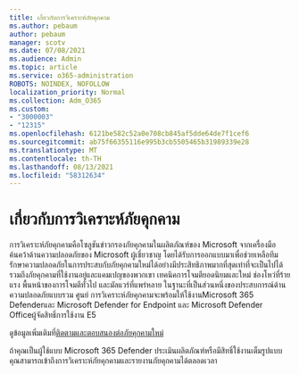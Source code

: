 ```yaml
---
title: เกี่ยวกับการวิเคราะห์ภัยคุกคาม
ms.author: pebaum
author: pebaum
manager: scotv
ms.date: 07/08/2021
ms.audience: Admin
ms.topic: article
ms.service: o365-administration
ROBOTS: NOINDEX, NOFOLLOW
localization_priority: Normal
ms.collection: Adm_O365
ms.custom:
- "3000003"
- "12315"
ms.openlocfilehash: 6121be582c52a0e708cb845af5dde64de7f1cef6
ms.sourcegitcommit: ab75f66355116e995b3cb5505465b31989339e28
ms.translationtype: MT
ms.contentlocale: th-TH
ms.lasthandoff: 08/13/2021
ms.locfileid: "58312634"
---
```

# <a name="about-threat-analytics"></a>เกี่ยวกับการวิเคราะห์ภัยคุกคาม

การวิเคราะห์ภัยคุกคามคือโซลูชันข่าวกรองภัยคุกคามในผลิตภัณฑ์ของ Microsoft จากเครื่องมือค้นคว้าด้านความปลอดภัยของ Microsoft ผู้เชี่ยวชาญ โดยได้รับการออกแบบมาเพื่อช่วยเหลือทีมรักษาความปลอดภัยในการประสบกับภัยคุกคามใหม่ได้อย่างมีประสิทธิภาพมากที่สุดเท่าที่จะเป็นไปได้ รวมถึงภัยคุกคามที่ใช้งานอยู่และแคมเปญของพวกเขา เทคนิคการโจมตียอดนิยมและใหม่ ช่องโหว่ที่ร้ายแรง พื้นหน้าของการโจมตีทั่วไป และมัลแวร์ที่แพร่หลาย ในฐานะที่เป็นส่วนหนึ่งของประสบการณ์ด้านความปลอดภัยแบบรวม ศูนย์ การวิเคราะห์ภัยคุกคามจะพร้อมให้ใช้งานMicrosoft 365 Defenderและ Microsoft Defender for Endpoint และ Microsoft Defender Officeผู้จัดสิทธิ์การใช้งาน E5 

ดูข้อมูลเพิ่มเติมที่[ติดตามและตอบสนองต่อภัยคุกคามใหม่](https://docs.microsoft.com/microsoft-365/security/defender/threat-analytics)

ถ้าคุณเป็นผู้ใช้แบบ Microsoft 365 Defender ประเมินผลิตภัณฑ์หรือมีสิทธิ์ใช้งานเต็มรูปแบบ คุณสามารถเข้าถึงการวิเคราะห์ภัยคุกคามและรายงานภัยคุกคามได้ตลอดเวลา 